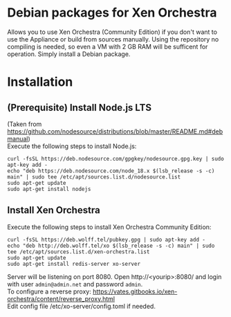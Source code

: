 # Debian packages for Xen Orchestra
Allows you to use Xen Orchestra (Community Edition) if you don't want to use the Appliance or build from sources manually.
Using the repository no compiling is needed, so even a VM with 2 GB RAM will be sufficent for operation. Simply install a Debian package.

# Installation
## (Prerequisite) Install Node.js LTS
(Taken from https://github.com/nodesource/distributions/blob/master/README.md#debmanual)  
Execute the following steps to install Node.js:
```
curl -fsSL https://deb.nodesource.com/gpgkey/nodesource.gpg.key | sudo apt-key add -
echo "deb https://deb.nodesource.com/node_18.x $(lsb_release -s -c) main" | sudo tee /etc/apt/sources.list.d/nodesource.list
sudo apt-get update
sudo apt-get install nodejs
```

## Install Xen Orchestra
Execute the following steps to install Xen Orchestra Community Edition:
```
curl -fsSL https://deb.wolff.tel/pubkey.gpg | sudo apt-key add -
echo "deb http://deb.wolff.tel/xo $(lsb_release -s -c) main" | sudo tee /etc/apt/sources.list.d/xen-orchestra.list
sudo apt-get update
sudo apt-get install redis-server xo-server
```

Server will be listening on port 8080. Open http://\<yourip\>:8080/ and login with user `admin@admin.net` and password `admin`.  
To configure a reverse proxy: https://vates.gitbooks.io/xen-orchestra/content/reverse_proxy.html  
Edit config file /etc/xo-server/config.toml if needed.
